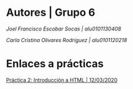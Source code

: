 # Autores | Grupo 6


*Joel Francisco Escobar Socas | alu0101130408*


*Carla Cristina Olivares Rodríguez | alu0101120218*


# Enlaces a prácticas 


[Práctica 2: Introducción a HTML | 12/03/2020](https://github.com/ccolivares/UyA/blob/master/index_Bank.html)






